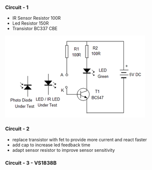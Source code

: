 


### Circuit - 1
- IR Sensor Resistor 100R
- Led Resistor 150R
- Transistor BC337 CBE

![alt text](image.png)

### Circuit - 2
[]()
- replace transistor with fet to provide more current and react faster
- add cap to increase led feedback time
- adapt sensor resistor to improve sensor sensitivity


### Circuit - 3 - VS1838B